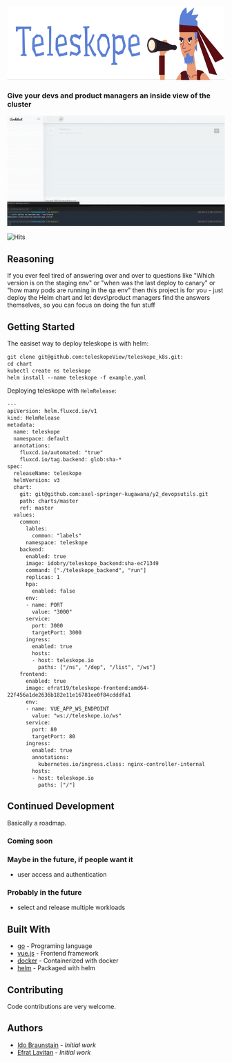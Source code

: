 
<img src="./image2.png"  height="170"> 

### Give your devs and product managers an inside view of the cluster


<img src="teleskope_demo.gif"/>

![Hits](https://hits.seeyoufarm.com/api/count/incr/badge.svg?url=https://github.com/teleskopeView/teleskope_k8s)



## Reasoning

If you ever feel tired of answering over and over to questions like "Which version is on the staging env" or "when was the last deploy to canary" or "how many pods are running in the qa env" then this project is for you - just deploy the Helm chart and let devs\product managers find the answers themselves, so you can focus on doing the fun stuff

## Getting Started

The easiset way to deploy teleskope is with helm:
```shell
git clone git@github.com:teleskopeView/teleskope_k8s.git:
cd chart
kubectl create ns teleskope
helm install --name teleskope -f example.yaml
```

Deploying teleskope with `HelmRelease`:
```
---
apiVersion: helm.fluxcd.io/v1
kind: HelmRelease
metadata:
  name: teleskope
  namespace: default
  annotations:
    fluxcd.io/automated: "true"
    fluxcd.io/tag.backend: glob:sha-*
spec:
  releaseName: teleskope
  helmVersion: v3
  chart:
    git: git@github.com:axel-springer-kugawana/y2_devopsutils.git
    path: charts/master
    ref: master
  values:
    common:
      lables:
        common: "labels"
      namespace: teleskope
    backend:
      enabled: true
      image: idobry/teleskope_backend:sha-ec71349
      command: ["./teleskope_backend", "run"]
      replicas: 1
      hpa:
        enabled: false
      env:
      - name: PORT
        value: "3000"
      service:
        port: 3000
        targetPort: 3000
      ingress:
        enabled: true
        hosts:
        - host: teleskope.io
          paths: ["/ns", "/dep", "/list", "/ws"]
    frontend:
      enabled: true
      image: efrat19/teleskope-frontend:amd64-22f456a1de2636b182e11e16781ee0f84cdddfa1
      env:
      - name: VUE_APP_WS_ENDPOINT
        value: "ws://teleskope.io/ws"
      service:
        port: 80
        targetPort: 80
      ingress:
        enabled: true
        annotations:
          kubernetes.io/ingress.class: nginx-controller-internal
        hosts:
        - host: teleskope.io
          paths: ["/"]
```

## Continued Development

Basically a roadmap.

### Coming soon


### Maybe in the future, if people want it

- user access and authentication

### Probably in the future

- select and release multiple workloads

## Built With

* [go](https://golang.org/) - Programing language
* [vue.js](https://vuejs.org/) - Frontend framework
* [docker](https://www.docker.com/) - Containerized with docker
* [helm](https://www.helm.sh/) - Packaged with helm


## Contributing

Code contributions are very welcome.

## Authors 

* [Ido Braunstain](https://github.com/idobry) - *Initial work*
* [Efrat Lavitan](https://github.com/efrat19) - *Initial work*

